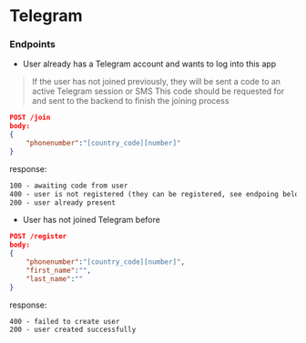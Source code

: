# Telegram 

### Endpoints
- User already has a Telegram account and wants to log into this app
> If the user has not joined previously, they will be sent a code to an active Telegram session or SMS
> This code should be requested for and sent to the backend to finish the joining  process

```json
POST /join
body:
{
	"phonenumber":"[country_code][number]"
}
```

response:
```html
100 - awaiting code from user
400 - user is not registered (they can be registered, see endpoing below)
200 - user already present
```

- User has not joined Telegram before
```json
POST /register
body:
{
	"phonenumber":"[country_code][number]",
	"first_name":"",
	"last_name":""
}
```

response:
```html
400 - failed to create user
200 - user created successfully
```
